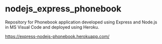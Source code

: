 # nodejs_express_phonebook
Repository for Phonebook application developed using Express and Node.js in MS Visual Code and deployed using Heroku.

https://express-nodejs-phonebook.herokuapp.com/

